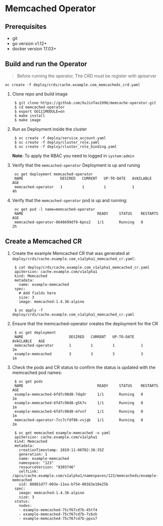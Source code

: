 # Memcached Operator

## Prerequisites

- git
- go version v1.12+
- docker version 17.03+

## Build and run the Operator

> Before running the operator, The CRD must be register with apiserver

    oc create -f deploy/crds/cache.example.com_memcacheds_crd.yaml
1. Clone repo and build image

        $ git clone https://github.com/XuJinTao1996/memcache-operator.git
        $ cd memcached-operator
        $ export GO111MODULE=on
        $ make install
        $ make image
1. Run as Deployment inside the cluster

        $ oc create -f deploy/service_account.yaml
        $ oc create -f deploy/cluster_role.yaml
        $ oc create -f deploy/cluster_role_binding.yaml
    **Note**: To apply the RBAC you need to logged in `system:admin`
1. Verify that the `memcached-operator` Deployment is up and runing

        oc get deployment memcached-operator
        NAME                 DESIRED   CURRENT   UP-TO-DATE   AVAILABLE   AGE
        memcached-operator   1         1         1            1           4h
1. Verify that the `memcached-operator` pod is up and running:

        oc get pod -l name=memcached-operator
        NAME                                  READY     STATUS    RESTARTS   AGE
        memcached-operator-8646699d79-6pnz2   1/1       Running   0          2h

## Create a Memcached CR

1. Create the example Memcached CR that was generated at `deploy/crds/cache.example.com_v1alpha1_memcached_cr.yaml`:

        $ cat deploy/crds/cache.example.com_v1alpha1_memcached_cr.yaml
        apiVersion: cache.example.com/v1alpha1
        kind: Memcached
        metadata:
          name: example-memcached
        spec:
          # Add fields here
          size: 3
          image: memcached:1.4.36-alpine

        $ oc apply -f deploy/crds/cache.example.com_v1alpha1_memcached_cr.yaml
1. Ensure that the memcached-operator creates the deployment for the CR

        $ oc get deployment
        NAME                     DESIRED   CURRENT   UP-TO-DATE   AVAILABLE   AGE
        memcached-operator       1         1         1            1           2m
        example-memcached        3         3         3            3           1m
1. Check the pods and CR status to confirm the status is updated with the memcached pod names:

        $ oc get pods
        NAME                                  READY     STATUS    RESTARTS   AGE
        example-memcached-6fd7c98d8-7dqdr     1/1       Running   0          1m
        example-memcached-6fd7c98d8-g5k7v     1/1       Running   0          1m
        example-memcached-6fd7c98d8-m7vn7     1/1       Running   0          1m
        memcached-operator-7cc7cfdf86-vvjqk   1/1       Running   0          2m

        $ oc get memcached example-memcached -o yaml
        apiVersion: cache.example.com/v1alpha1
        kind: Memcached
        metadata:
          creationTimestamp: 2019-11-06T02:38:35Z
          generation: 1
          name: example-memcached
          namespace: "123"
          resourceVersion: "8303746"
          selfLink: /apis/cache.example.com/v1alpha1/namespaces/123/memcacheds/example-memcached
          uid: 88081d77-003e-11ea-b754-00163e10e25b
        spec:
          image: memcached:1.4.36-alpine
          size: 3
        status:
          nodes:
          - example-memcached-75cf67cd7b-45tf4
          - example-memcached-75cf67cd7b-7z6sh
          - example-memcached-75cf67cd7b-ppxx7
